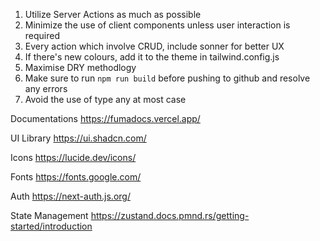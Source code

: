 1. Utilize Server Actions as much as possible 
1. Minimize the use of client components unless user interaction is required
1. Every action which involve CRUD, include sonner for better UX
1. If there's new colours, add it to the theme in tailwind.config.js
1. Maximise DRY methodlogy
1. Make sure to run ```npm run build``` before pushing to github and resolve any errors
1. Avoid the use of type any at most case

Documentations
https://fumadocs.vercel.app/

UI Library
https://ui.shadcn.com/

Icons
https://lucide.dev/icons/

Fonts
https://fonts.google.com/

Auth
https://next-auth.js.org/

State Management
https://zustand.docs.pmnd.rs/getting-started/introduction

